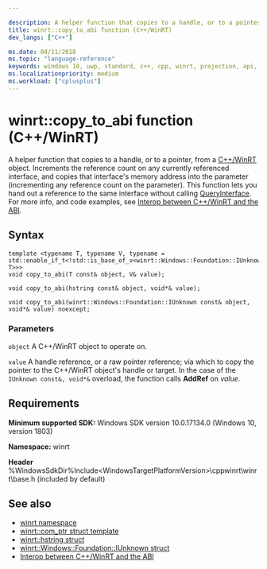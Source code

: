```yaml
---

description: A helper function that copies to a handle, or to a pointer, from a C++/WinRT object.
title: winrt::copy_to_abi function (C++/WinRT)
dev_langs: ["C++"]

ms.date: 04/11/2018
ms.topic: "language-reference"
keywords: windows 10, uwp, standard, c++, cpp, winrt, projection, api, reference, copy_to_abi
ms.localizationpriority: medium
ms.workload: ["cplusplus"]
---
```


# winrt::copy_to_abi function (C++/WinRT)
A helper function that copies to a handle, or to a pointer, from a [C++/WinRT](/windows/uwp/cpp-and-winrt-apis/intro-to-using-cpp-with-winrt) object. Increments the reference count on any currently referenced interface, and copies that interface's memory address into the parameter (incrementing any reference count on the parameter). This function lets you hand out a reference to the same interface without calling [QueryInterface](https://msdn.microsoft.com/library/windows/desktop/ms682521). For more info, and code examples, see [Interop between C++/WinRT and the ABI](/windows/uwp/cpp-and-winrt-apis/interop-winrt-abi).

## Syntax
```cppwinrt
template <typename T, typename V, typename =
std::enable_if_t<!std::is_base_of_v<winrt::Windows::Foundation::IUnknown, T>>>
void copy_to_abi(T const& object, V& value);

void copy_to_abi(hstring const& object, void*& value);

void copy_to_abi(winrt::Windows::Foundation::IUnknown const& object, void*& value) noexcept;
```

### Parameters
`object`
A C++/WinRT object to operate on.

`value`
A handle reference, or a raw pointer reference; via which to copy the pointer to the C++/WinRT object's handle or target. In the case of the `IUnknown const&, void*&` overload, the function calls **AddRef** on *value*.

## Requirements
**Minimum supported SDK:** Windows SDK version 10.0.17134.0 (Windows 10, version 1803)

**Namespace:** winrt

**Header** %WindowsSdkDir%Include\<WindowsTargetPlatformVersion>\cppwinrt\winrt\base.h (included by default)

## See also 
* [winrt namespace](winrt.md)
* [winrt::com_ptr struct template](com-ptr.md)
* [winrt::hstring struct](hstring.md)
* [winrt::Windows::Foundation::IUnknown struct](windows-foundation-iunknown.md)
* [Interop between C++/WinRT and the ABI](/windows/uwp/cpp-and-winrt-apis/interop-winrt-abi)
